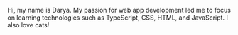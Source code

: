 Hi, my name is Darya. My passion for web app development led me to focus on learning technologies such as TypeScript, CSS, HTML, and JavaScript. I also love cats! 
